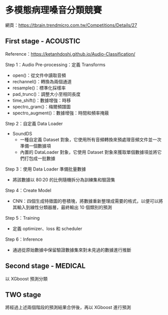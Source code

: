 # 多模態病理嗓音分類競賽
網頁：https://tbrain.trendmicro.com.tw/Competitions/Details/27

## First stage - ACOUSTIC
Reference：https://ketanhdoshi.github.io/Audio-Classification/

Step 1：Audio Pre-processing：定義 Transforms
- open()：從文件中讀取音頻
- rechannel()：轉換為兩個通道
- resample()：標準化採樣率
- pad_trunc()：調整大小至相同長度
- time_shift()：數據增強：時移
- spectro_gram()：梅爾頻譜圖
- spectro_augment()：數據增強：時間和頻率掩蔽
  
Step 2：自定義 Data Loader
- SoundDS
    - 一種自定義 Dataset 對象，它使用所有音頻轉換來預處理音頻文件並一次準備一個數據項
    - 內置的 DataLoader 對象，它使用 Dataset 對象來獲取單個數據項並將它們打包成一批數據

Step 3：使用 Data Loader 準備批量數據
- 將該數據以 80:20 的比例隨機拆分為訓練集和驗證集

Step 4：Create Model
- CNN：四個生成特徵圖的卷積塊，將數據重新整理成需要的格式，以便可以將其輸入到線性分類器層，最終輸出 10 個類別的預測

Step 5：Training
- 定義 optimizer、loss 和 scheduler

Step 6：Inference
- 通過從原始數據中保留驗證數據集來對未見過的數據進行推斷

## Second stage - MEDICAL
以 XGboost 預測分類

## TWO stage
將經過上述兩個階段的預測結果合併後，再以 XGboost 進行預測
